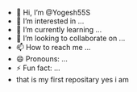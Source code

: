 - 👋 Hi, I’m @Yogesh55S
- 👀 I’m interested in ...
- 🌱 I’m currently learning ...
- 💞️ I’m looking to collaborate on ...
- 📫 How to reach me ...
- 😄 Pronouns: ...
- ⚡ Fun fact: ...
- that is my first repositary
yes i am 

<!---
Yogesh55S/Yogesh55S is a ✨ special ✨ repository because its `README.md` (this file) appears on your GitHub profile.
You can click the Preview link to take a look at your changes. i am looking some changes in my work 
--->
